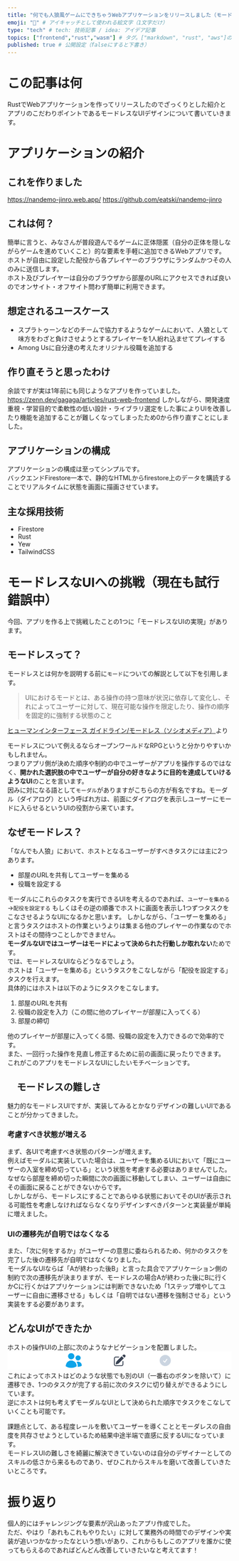 ```yaml
---
title: "何でも人狼風ゲームにできちゃうWebアプリケーションをリリースしました（モードレスなUIへの挑戦）" # 記事のタイトル
emoji: "🐺" # アイキャッチとして使われる絵文字（1文字だけ）
type: "tech" # tech: 技術記事 / idea: アイデア記事
topics: ["frontend","rust","wasm"] # タグ。["markdown", "rust", "aws"]のように指定する
published: true # 公開設定（falseにすると下書き）
---
```


# この記事は何
RustでWebアプリケーションを作ってリリースしたのでざっくりとした紹介とアプリのこだわりポイントであるモードレスなUIデザインについて書いていきます。

# アプリケーションの紹介
## これを作りました
https://nandemo-jinro.web.app/
https://github.com/eatski/nandemo-jinro


## これは何？
簡単に言うと、みなさんが普段遊んでるゲームに正体隠匿（自分の正体を隠しながらゲームを進めていくこと）的な要素を手軽に追加できるWebアプリです。  
ホストが自由に設定した配役から各プレイヤーのブラウザにランダムかつその人のみに送信します。  
ホスト及びプレイヤーは自分のブラウザから部屋のURLにアクセスできれば良いのでオンサイト・オフサイト問わず簡単に利用できます。  

## 想定されるユースケース
- スプラトゥーンなどのチームで協力するようなゲームにおいて、人狼として味方をわざと負けさせようとするプレイヤーを1人紛れ込ませてプレイする
- Among Usに自分達の考えたオリジナル役職を追加する

## 作り直そうと思ったわけ
余談ですが実は1年前にも同じようなアプリを作っていました。
https://zenn.dev/gagaga/articles/rust-web-frontend
しかしながら、開発速度重視・学習目的で柔軟性の低い設計・ライブラリ選定をした事によりUIを改善したり機能を追加することが難しくなってしまったため0から作り直すことにしました。

## アプリケーションの構成
アプリケーションの構成は至ってシンプルです。  
バックエンドFirestore一本で、静的なHTMLからfirestore上のデータを購読することでリアルタイムに状態を画面に描画させています。  

## 主な採用技術
- Firestore
- Rust
- Yew
- TailwindCSS


# モードレスなUIへの挑戦（現在も試行錯誤中）
今回、アプリを作る上で挑戦したことの1つに「モードレスなUIの実現」があります。  
## モードレスって？
モードレスとは何かを説明する前に`モード`についての解説として以下を引用します。

> UIにおけるモードとは、ある操作の持つ意味が状況に依存して変化し、それによってユーザーに対して、現在可能な操作を限定したり、操作の順序を固定的に強制する状態のこと

[ヒューマンインターフェース ガイドライン/モードレス（ソシオメディア）](https://www.sociomedia.co.jp/9094)より

モードレスについて例えるならオープンワールドなRPGというと分かりやすいかもしれません。  
つまりアプリ側が決めた順序や制約の中でユーザーがアプリを操作するのではなく、**開かれた選択肢の中でユーザーが自分の好きなように目的を達成していけるようなUI**のことを言います。  
因みに対になる語として`モーダル`がありますがこちらの方が有名ですね。モーダル（ダイアログ）という呼ばれ方は、前面にダイアログを表示しユーザーにモードに入らせるというUIの役割から来ています。

## なぜモードレス？
「なんでも人狼」において、ホストとなるユーザーがすべきタスクには主に2つあります。  
- 部屋のURLを共有してユーザーを集める
- 役職を設定する  

モーダルにこれらのタスクを実行できるUIを考えるのであれば、`ユーザーを集める`→`配役を設定する`  もしくはその逆の順番でホストに画面を表示し1つずつタスクをこなさせるようなUIになるかと思います。
しかしながら、「ユーザーを集める」と言うタスクはホストの作業というよりは集まる他のプレイヤーの作業なのでホストはその間待つことしかできません。  
**モーダルなUIではユーザーはモードによって決められた行動しか取れない**ためです。  
では、モードレスなUIならどうなるでしょう。  
ホストは「ユーザーを集める」というタスクをこなしながら「配役を設定する」タスクを行えます。  
具体的にはホストは以下のようにタスクをこなします。  

1. 部屋のURLを共有
2. 役職の設定を入力（この間に他のプレイヤーが部屋に入ってくる）
3. 部屋の締切

他のプレイヤーが部屋に入ってくる間、役職の設定を入力できるので効率的です。   
また、一回行った操作を見直し修正するために前の画面に戻ったりできます。  
これがこのアプリをモードレスなUIにしたいモチベーションです。

## 　モードレスの難しさ
魅力的なモードレスUIですが、実装してみるとかなりデザインの難しいUIであることが分かってきました。  
### 考慮すべき状態が増える
まず、各UIで考慮すべき状態のパターンが増えます。  
例えばモーダルに実装していた場合は、ユーザーを集めるUIにおいて「既にユーザーの入室を締め切っている」という状態を考慮する必要はありませんでした。  
なぜなら部屋を締め切った瞬間に次の画面に移動してしまい、ユーザーは自由にその画面に戻ることができないからです。  
しかしながら、モードレスにすることであらゆる状態においてそのUIが表示される可能性を考慮しなければならなくなりデザインすべきパターンと実装量が単純に増えました。
### UIの遷移先が自明ではなくなる
また、「次に何をするか」がユーザーの意思に委ねられるため、何かのタスクを完了した後の遷移先が自明ではなくなりました。  
モーダルなUIならば「Aが終わった後B」と言った具合でアプリケーション側の制約で次の遷移先が決まりますが、モードレスの場合Aが終わった後にBに行くかCに行くかはアプリケーションには判断できないため「1ステップ増やしてユーザーに自由に遷移させる」もしくは「自明ではない遷移を強制させる」という実装をする必要があります。

## どんなUIができたか
ホストの操作UIの上部に次のようなナビゲーションを配置しました。
!["左からメンバー一覧、役職編集、実行の順にアイコンが設置されている。メンバー一覧が現在地であり役職編集へ移動可能なこと、実行は非活性であることが示されている。"](/images/nandemojinro/navi.png)  
これによってホストはどのような状態でも別のUI（一番右のボタンを除いて）に遷移でき、1つのタスクが完了する前に次のタスクに切り替えができるようにしています。  
逆にホストは何も考えずモーダルなUIとして決められた順序でタスクをこなしていくことも可能です。  

課題点として、ある程度レールを敷いてユーザーを導くこととモーダレスの自由度を共存させようとしているため結果中途半端で直感に反するUIになっています。  
モードレスUIの難しさを綺麗に解決できていないのは自分のデザイナーとしてのスキルの低さから来るものであり、ぜひこれからスキルを磨いて改善していきたいところです。  

# 振り返り
個人的にはチャレンジングな要素が沢山あったアプリ作成でした。   
ただ、やはり「あれもこれもやりたい」に対して業務外の時間でのデザインや実装が追いつかなかったなという想いがあり、これからもしこのアプリを誰かに使ってもらえるのであればどんどん改善していきたいなと考えてます！

